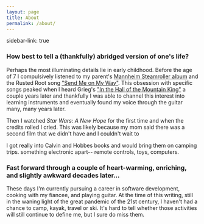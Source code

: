 ```yaml
---
layout: page
title: About
permalink: /about/
---
```


sidebar-link: true
### How best to tell a (thankfully) abridged version of one's life?

Perhaps the most illuminating details lie in early childhood. Before the age of 7 I compulsively listened to my parent's [Mannheim Steamroller album]("https://www.youtube.com/watch?v=Xg5qBbleK0w") and the Rusted Root song ["Send Me on My Way"]("https://www.youtube.com/watch?v=IGMabBGydC0"). This obsession with specific songs peaked when I heard Grieg's ["In the Hall of the Mountain King"]("https://youtu.be/kLp_Hh6DKWc") a couple years later and thankfully I was able to channel this interest into learning instruments and eventually found my voice through the guitar many, many years later.

Then I watched *Star Wars: A New Hope* for the first time and when the credits rolled I cried. This was likely because my mom said there was a second film that we didn't have and I couldn't wait to

I got really into Calvin and Hobbes books and would bring them on camping trips. something electronic apart-- remote controls, toys, computers.

### Fast forward through a couple of heart-warming, enriching, and slightly awkward decades later...

These days I'm currently pursuing a career in software development, cooking with my fiancee, and playing guitar. At the time of this writing, still in the waning light of the great pandemic of the 21st century, I haven't had a chance to camp, kayak, travel or ski. It's hard to tell whether those activities will still continue to define me, but I sure do miss them.
